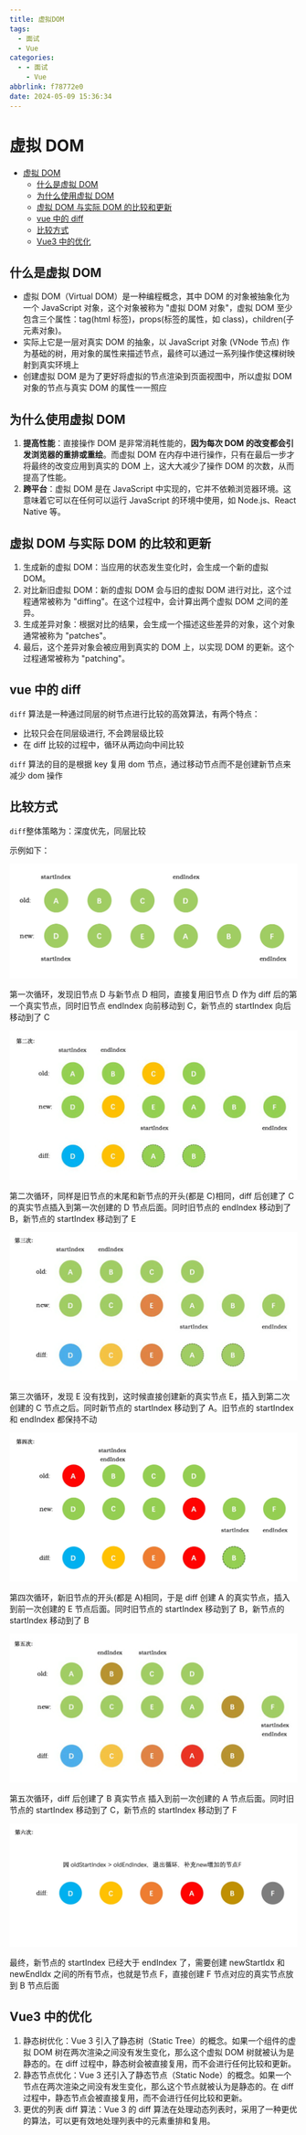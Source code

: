 ```yaml
---
title: 虚拟DOM
tags:
  - 面试
  - Vue
categories:
  - - 面试
    - Vue
abbrlink: f78772e0
date: 2024-05-09 15:36:34
---
```


<!-- @format -->

# 虚拟 DOM

- [虚拟 DOM](#虚拟-dom)
  - [什么是虚拟 DOM](#什么是虚拟-dom)
  - [为什么使用虚拟 DOM](#为什么使用虚拟-dom)
  - [虚拟 DOM 与实际 DOM 的比较和更新](#虚拟-dom-与实际-dom-的比较和更新)
  - [vue 中的 diff](#vue-中的-diff)
  - [比较方式](#比较方式)
  - [Vue3 中的优化](#vue3-中的优化)

<!--more-->

## 什么是虚拟 DOM

- 虚拟 DOM（Virtual DOM）是一种编程概念，其中 DOM 的对象被抽象化为一个 JavaScript 对象，这个对象被称为 "虚拟 DOM 对象"，虚拟 DOM 至少包含三个属性：tag(html 标签)，props(标签的属性，如 class)，children(子元素对象)。
- 实际上它是一层对真实 DOM 的抽象，以 JavaScript 对象 (VNode 节点) 作为基础的树，用对象的属性来描述节点，最终可以通过一系列操作使这棵树映射到真实环境上
- 创建虚拟 DOM 是为了更好将虚拟的节点渲染到页面视图中，所以虚拟 DOM 对象的节点与真实 DOM 的属性一一照应

## 为什么使用虚拟 DOM

1. **提高性能**：直接操作 DOM 是非常消耗性能的，**因为每次 DOM 的改变都会引发浏览器的重排或重绘**。而虚拟 DOM 在内存中进行操作，只有在最后一步才将最终的改变应用到真实的 DOM 上，这大大减少了操作 DOM 的次数，从而提高了性能。
2. **跨平台**：虚拟 DOM 是在 JavaScript 中实现的，它并不依赖浏览器环境。这意味着它可以在任何可以运行 JavaScript 的环境中使用，如 Node.js、React Native 等。

## 虚拟 DOM 与实际 DOM 的比较和更新

1. 生成新的虚拟 DOM：当应用的状态发生变化时，会生成一个新的虚拟 DOM。
2. 对比新旧虚拟 DOM：新的虚拟 DOM 会与旧的虚拟 DOM 进行对比，这个过程通常被称为 "diffing"。在这个过程中，会计算出两个虚拟 DOM 之间的差异。
3. 生成差异对象：根据对比的结果，会生成一个描述这些差异的对象，这个对象通常被称为 "patches"。
4. 最后，这个差异对象会被应用到真实的 DOM 上，以实现 DOM 的更新。这个过程通常被称为 "patching"。

## vue 中的 diff

`diff` 算法是一种通过同层的树节点进行比较的高效算法，有两个特点：

- 比较只会在同层级进行, 不会跨层级比较
- 在 diff 比较的过程中，循环从两边向中间比较

`diff` 算法的目的是根据 key 复用 dom 节点，通过移动节点而不是创建新节点来减少 dom 操作

## 比较方式

`diff`整体策略为：深度优先，同层比较

示例如下：

![diff1](../images/blog-2024-05-09-22-39-54.png)

第一次循环，发现旧节点 D 与新节点 D 相同，直接复用旧节点 D 作为 diff 后的第一个真实节点，同时旧节点 endIndex 向前移动到 C，新节点的 startIndex 向后移动到了 C

![diff2](../images/blog-2024-05-09-22-42-58.png)

第二次循环，同样是旧节点的末尾和新节点的开头(都是 C)相同，diff 后创建了 C 的真实节点插入到第一次创建的 D 节点后面。同时旧节点的 endIndex 移动到了 B，新节点的 startIndex 移动到了 E

![diff3](../images/blog-2024-05-09-22-43-48.png)

第三次循环，发现 E 没有找到，这时候直接创建新的真实节点 E，插入到第二次创建的 C 节点之后。同时新节点的 startIndex 移动到了 A。旧节点的 startIndex 和 endIndex 都保持不动

![diff4](../images/blog-2024-05-09-22-45-02.png)

第四次循环，新旧节点的开头(都是 A)相同，于是 diff 创建 A 的真实节点，插入到前一次创建的 E 节点后面。同时旧节点的 startIndex 移动到了 B，新节点的 startIndex 移动到了 B

![diff5](../images/blog-2024-05-09-22-45-43.png)

第五次循环，diff 后创建了 B 真实节点 插入到前一次创建的 A 节点后面。同时旧节点的 startIndex 移动到了 C，新节点的 startIndex 移动到了 F

![diff6](../images/blog-2024-05-09-22-46-11.png)

最终，新节点的 startIndex 已经大于 endIndex 了，需要创建 newStartIdx 和 newEndIdx 之间的所有节点，也就是节点 F，直接创建 F 节点对应的真实节点放到 B 节点后面

## Vue3 中的优化

1. 静态树优化：Vue 3 引入了静态树（Static Tree）的概念。如果一个组件的虚拟 DOM 树在两次渲染之间没有发生变化，那么这个虚拟 DOM 树就被认为是静态的。在 diff 过程中，静态树会被直接复用，而不会进行任何比较和更新。
2. 静态节点优化：Vue 3 还引入了静态节点（Static Node）的概念。如果一个节点在两次渲染之间没有发生变化，那么这个节点就被认为是静态的。在 diff 过程中，静态节点会被直接复用，而不会进行任何比较和更新。
3. 更优的列表 diff 算法：Vue 3 的 diff 算法在处理动态列表时，采用了一种更优的算法，可以更有效地处理列表中的元素重排和复用。
